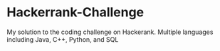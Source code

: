 # Hackerrank-Challenge
My solution to the coding challenge on Hackerank. Multiple languages including Java, C++, Python, and SQL
